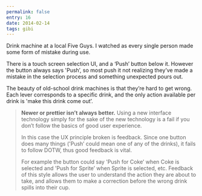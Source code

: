 ```yaml
---
permalink: false
entry: 16
date: 2014-02-14
tags: gibi
---
```


Drink machine at a local Five Guys. I watched as every single person made some form of mistake during use.

There is a touch screen selection UI, and a ‘Push’ button below it. However the button always says 'Push’, so most push it not realizing they’ve made a mistake in the selection process and something unexpected pours out.

The beauty of old-school drink machines is that they’re hard to get wrong. Each lever corresponds to a specific drink, and the only action available per drink is 'make this drink come out’.

>**Newer or prettier isn’t always better.** Using a new interface technology simply for the sake of the new technology is a fail if you don’t follow the basics of good user experience.
>
>In this case the UX principle broken is feedback. Since one button does many things ('Push’ could mean one of any of the drinks), it fails to follow DOTW, thus good feedback is vital.
>
>For example the button could say 'Push for Coke’ when Coke is selected and 'Push for Sprite’ when Sprite is selected, etc. Feedback of this style allows the user to understand the action they are about to take, and allows them to make a correction before the wrong drink spills into their cup.